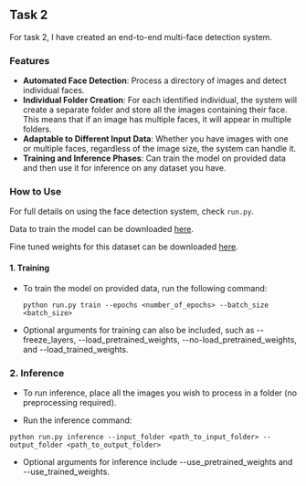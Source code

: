## Task 2

For task 2, I have created an end-to-end multi-face detection system.

### Features

- **Automated Face Detection**: Process a directory of images and detect individual faces.
- **Individual Folder Creation**: For each identified individual, the system will create a separate folder and store all the images containing their face. This means that if an image has multiple faces, it will appear in multiple folders.
- **Adaptable to Different Input Data**: Whether you have images with one or multiple faces, regardless of the image size, the system can handle it.
- **Training and Inference Phases**: Can train the model on provided data and then use it for inference on any dataset you have.

### How to Use

For full details on using the face detection system, check `run.py`.

Data to train the model can be downloaded [here](https://drive.google.com/drive/folders/1tlUKKANRPrbzNmSln-hAxKw6-ddiHs9t?usp=sharing).

Fine tuned weights for this dataset can be downloaded [here](https://drive.google.com/drive/folders/1LmhIFNG_Pz3tMmYrwq9L-FPw5gdGg1ZF?usp=sharing).

#### 1. Training

- To train the model on provided data, run the following command:

  ```
  python run.py train --epochs <number_of_epochs> --batch_size <batch_size>
  ```

- Optional arguments for training can also be included, such as --freeze_layers, --load_pretrained_weights, --no-load_pretrained_weights, and --load_trained_weights.

### 2. Inference

- To run inference, place all the images you wish to process in a folder (no preprocessing required).

- Run the inference command:

```
python run.py inference --input_folder <path_to_input_folder> --output_folder <path_to_output_folder>
```

- Optional arguments for inference include --use_pretrained_weights and --use_trained_weights.
